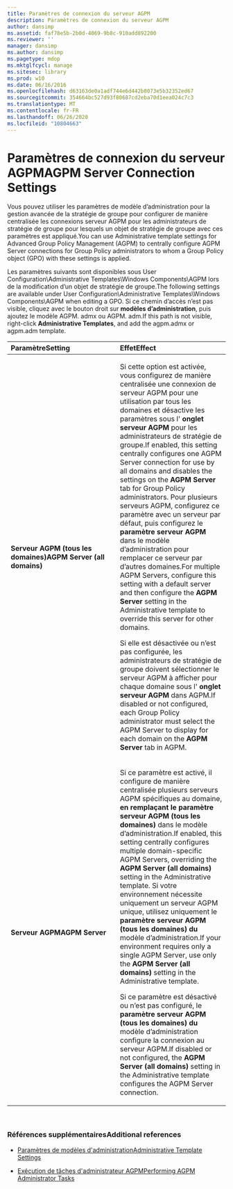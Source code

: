 ```yaml
---
title: Paramètres de connexion du serveur AGPM
description: Paramètres de connexion du serveur AGPM
author: dansimp
ms.assetid: faf78e5b-2b0d-4069-9b8c-910add892200
ms.reviewer: ''
manager: dansimp
ms.author: dansimp
ms.pagetype: mdop
ms.mktglfcycl: manage
ms.sitesec: library
ms.prod: w10
ms.date: 06/16/2016
ms.openlocfilehash: d63163de0a1adf744e6d442b8073e5b32352ed67
ms.sourcegitcommit: 354664bc527d93f80687cd2eba70d1eea024c7c3
ms.translationtype: MT
ms.contentlocale: fr-FR
ms.lasthandoff: 06/26/2020
ms.locfileid: "10804663"
---
```

# <span data-ttu-id="6019c-103">Paramètres de connexion du serveur AGPM</span><span class="sxs-lookup"><span data-stu-id="6019c-103">AGPM Server Connection Settings</span></span>


<span data-ttu-id="6019c-104">Vous pouvez utiliser les paramètres de modèle d’administration pour la gestion avancée de la stratégie de groupe pour configurer de manière centralisée les connexions serveur AGPM pour les administrateurs de stratégie de groupe pour lesquels un objet de stratégie de groupe avec ces paramètres est appliqué.</span><span class="sxs-lookup"><span data-stu-id="6019c-104">You can use Administrative template settings for Advanced Group Policy Management (AGPM) to centrally configure AGPM Server connections for Group Policy administrators to whom a Group Policy object (GPO) with these settings is applied.</span></span>

<span data-ttu-id="6019c-105">Les paramètres suivants sont disponibles sous User Configuration\\Administrative Templates\\Windows Components\\AGPM lors de la modification d’un objet de stratégie de groupe.</span><span class="sxs-lookup"><span data-stu-id="6019c-105">The following settings are available under User Configuration\\Administrative Templates\\Windows Components\\AGPM when editing a GPO.</span></span> <span data-ttu-id="6019c-106">Si ce chemin d’accès n’est pas visible, cliquez avec le bouton droit sur **modèles d’administration**, puis ajoutez le modèle AGPM. admx ou AGPM. adm.</span><span class="sxs-lookup"><span data-stu-id="6019c-106">If this path is not visible, right-click **Administrative Templates**, and add the agpm.admx or agpm.adm template.</span></span>

<table>
<colgroup>
<col width="50%" />
<col width="50%" />
</colgroup>
<thead>
<tr class="header">
<th align="left"><span data-ttu-id="6019c-107">Paramètre</span><span class="sxs-lookup"><span data-stu-id="6019c-107">Setting</span></span></th>
<th align="left"><span data-ttu-id="6019c-108">Effet</span><span class="sxs-lookup"><span data-stu-id="6019c-108">Effect</span></span></th>
</tr>
</thead>
<tbody>
<tr class="odd">
<td align="left"><p><strong><span data-ttu-id="6019c-109">Serveur AGPM (tous les domaines)</span><span class="sxs-lookup"><span data-stu-id="6019c-109">AGPM Server (all domains)</span></span></strong></p></td>
<td align="left"><p><span data-ttu-id="6019c-110">Si cette option est activée, vous configurez de manière centralisée une connexion de serveur AGPM pour une utilisation par tous les domaines et désactive les paramètres sous l' <strong> onglet serveur AGPM </strong> pour les administrateurs de stratégie de groupe.</span><span class="sxs-lookup"><span data-stu-id="6019c-110">If enabled, this setting centrally configures one AGPM Server connection for use by all domains and disables the settings on the <strong>AGPM Server</strong> tab for Group Policy administrators.</span></span> <span data-ttu-id="6019c-111">Pour plusieurs serveurs AGPM, configurez ce paramètre avec un serveur par défaut, puis configurez le <strong> paramètre serveur AGPM </strong> dans le modèle d’administration pour remplacer ce serveur par d’autres domaines.</span><span class="sxs-lookup"><span data-stu-id="6019c-111">For multiple AGPM Servers, configure this setting with a default server and then configure the <strong>AGPM Server</strong> setting in the Administrative template to override this server for other domains.</span></span></p>
<p><span data-ttu-id="6019c-112">Si elle est désactivée ou n’est pas configurée, les administrateurs de stratégie de groupe doivent sélectionner le serveur AGPM à afficher pour chaque domaine sous l' <strong> onglet serveur AGPM </strong> dans AGPM.</span><span class="sxs-lookup"><span data-stu-id="6019c-112">If disabled or not configured, each Group Policy administrator must select the AGPM Server to display for each domain on the <strong>AGPM Server</strong> tab in AGPM.</span></span></p></td>
</tr>
<tr class="even">
<td align="left"><p><strong><span data-ttu-id="6019c-113">Serveur AGPM</span><span class="sxs-lookup"><span data-stu-id="6019c-113">AGPM Server</span></span></strong></p></td>
<td align="left"><p><span data-ttu-id="6019c-114">Si ce paramètre est activé, il configure de manière centralisée plusieurs serveurs AGPM spécifiques au domaine, <strong> en remplaçant le paramètre serveur AGPM (tous les domaines) </strong> dans le modèle d’administration.</span><span class="sxs-lookup"><span data-stu-id="6019c-114">If enabled, this setting centrally configures multiple domain-specific AGPM Servers, overriding the <strong>AGPM Server (all domains)</strong> setting in the Administrative template.</span></span> <span data-ttu-id="6019c-115">Si votre environnement nécessite uniquement un serveur AGPM unique, utilisez uniquement le <strong> paramètre serveur AGPM (tous les domaines) du </strong> modèle d’administration.</span><span class="sxs-lookup"><span data-stu-id="6019c-115">If your environment requires only a single AGPM Server, use only the <strong>AGPM Server (all domains)</strong> setting in the Administrative template.</span></span></p>
<p><span data-ttu-id="6019c-116">Si ce paramètre est désactivé ou n’est pas configuré, le <strong> paramètre serveur AGPM (tous les domaines) du </strong> modèle d’administration configure la connexion au serveur AGPM.</span><span class="sxs-lookup"><span data-stu-id="6019c-116">If disabled or not configured, the <strong>AGPM Server (all domains)</strong> setting in the Administrative template configures the AGPM Server connection.</span></span></p></td>
</tr>
</tbody>
</table>

 

### <span data-ttu-id="6019c-117">Références supplémentaires</span><span class="sxs-lookup"><span data-stu-id="6019c-117">Additional references</span></span>

-   [<span data-ttu-id="6019c-118">Paramètres de modèles d'administration</span><span class="sxs-lookup"><span data-stu-id="6019c-118">Administrative Template Settings</span></span>](administrative-template-settings.md)

-   [<span data-ttu-id="6019c-119">Exécution de tâches d'administrateur AGPM</span><span class="sxs-lookup"><span data-stu-id="6019c-119">Performing AGPM Administrator Tasks</span></span>](performing-agpm-administrator-tasks.md)

 

 





